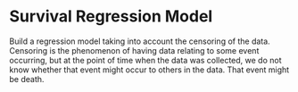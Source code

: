 # Survival Regression Model

Build a regression model taking into account the censoring of the
data. Censoring is the phenomenon of having data relating to some
event occurring, but at the point of time when the data was
collected, we do not know whether that event might occur to others
in the data. That event might be death.
